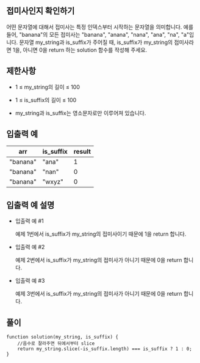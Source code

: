 ## 접미사인지 확인하기

어떤 문자열에 대해서 접미사는 특정 인덱스부터 시작하는 문자열을 의미합니다. 예를 들어, "banana"의 모든 접미사는 "banana", "anana", "nana", "ana", "na", "a"입니다.
문자열 my_string과 is_suffix가 주어질 때, is_suffix가 my_string의 접미사라면 1을, 아니면 0을 return 하는 solution 함수를 작성해 주세요.

## 제한사항

- 1 ≤ my_string의 길이 ≤ 100

- 1 ≤ is_suffix의 길이 ≤ 100

- my_string과 is_suffix는 영소문자로만 이루어져 있습니다.

## 입출력 예

| arr      | is_suffix | result |
| -------- | --------- | ------ |
| "banana" | "ana"     | 1      |
| "banana" | "nan"     | 0      |
| "banana" | "wxyz"    | 0      |

## 입출력 예 설명

- 입출력 예 #1

  예제 1번에서 is_suffix가 my_string의 접미사이기 때문에 1을 return 합니다.

- 입출력 예 #2

  예제 2번에서 is_suffix가 my_string의 접미사가 아니기 때문에 0을 return 합니다.

- 입출력 예 #3

  예제 3번에서 is_suffix가 my_string의 접미사가 아니기 때문에 0을 return 합니다.

## 풀이

```
function solution(my_string, is_suffix) {
    //음수로 잘라주면 뒤에서부터 slice
    return my_string.slice(-is_suffix.length) === is_suffix ? 1 : 0;
}
```
